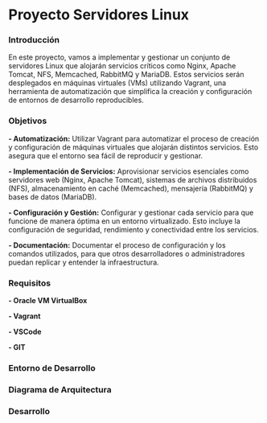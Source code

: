 # Proyecto Servidores Linux

### Introducción

En este proyecto, vamos a implementar y gestionar un conjunto de servidores Linux que alojarán servicios críticos como Nginx, Apache Tomcat, NFS, Memcached, RabbitMQ y MariaDB. Estos servicios serán desplegados en máquinas virtuales (VMs) utilizando Vagrant, una herramienta de automatización que simplifica la creación y configuración de entornos de desarrollo reproducibles.

### Objetivos

**- Automatización:** Utilizar Vagrant para automatizar el proceso de creación y configuración de máquinas virtuales que alojarán distintos servicios. Esto asegura que el entorno sea fácil de reproducir y gestionar.

**- Implementación de Servicios:** Aprovisionar servicios esenciales como servidores web (Nginx, Apache Tomcat), sistemas de archivos distribuidos (NFS), almacenamiento en caché (Memcached), mensajería (RabbitMQ) y bases de datos (MariaDB).

**- Configuración y Gestión:** Configurar y gestionar cada servicio para que funcione de manera óptima en un entorno virtualizado. Esto incluye la configuración de seguridad, rendimiento y conectividad entre los servicios.

**- Documentación:** Documentar el proceso de configuración y los comandos utilizados, para que otros desarrolladores o administradores puedan replicar y entender la infraestructura.

### Requisitos

**- Oracle VM VirtualBox**

**- Vagrant**

**- VSCode**

**- GIT**

### Entorno de Desarrollo

### Diagrama de Arquitectura

### Desarrollo



